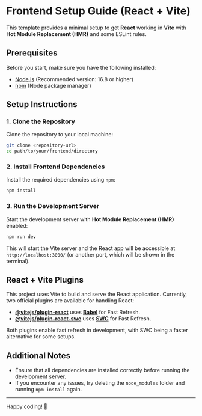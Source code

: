 # Frontend Setup Guide (React + Vite)

This template provides a minimal setup to get **React** working in **Vite** with **Hot Module Replacement (HMR)** and some ESLint rules.

## Prerequisites

Before you start, make sure you have the following installed:

- [Node.js](https://nodejs.org/) (Recommended version: 16.8 or higher)
- [npm](https://npmjs.com) (Node package manager)

## Setup Instructions

### 1. Clone the Repository

Clone the repository to your local machine:

```bash
git clone <repository-url>
cd path/to/your/frontend/directory
```

### 2. Install Frontend Dependencies

Install the required dependencies using `npm`:

```bash
npm install
```

### 3. Run the Development Server

Start the development server with **Hot Module Replacement (HMR)** enabled:

```bash
npm run dev
```

This will start the Vite server and the React app will be accessible at `http://localhost:3000/` (or another port, which will be shown in the terminal).

## React + Vite Plugins

This project uses Vite to build and serve the React application. Currently, two official plugins are available for handling React:

- **[@vitejs/plugin-react](https://github.com/vitejs/vite-plugin-react/blob/main/packages/plugin-react/README.md)** uses **[Babel](https://babeljs.io/)** for Fast Refresh.
- **[@vitejs/plugin-react-swc](https://github.com/vitejs/vite-plugin-react-swc)** uses **[SWC](https://swc.rs/)** for Fast Refresh.

Both plugins enable fast refresh in development, with SWC being a faster alternative for some setups.

## Additional Notes

- Ensure that all dependencies are installed correctly before running the development server.
- If you encounter any issues, try deleting the `node_modules` folder and running `npm install` again.

---

Happy coding! 🚀
